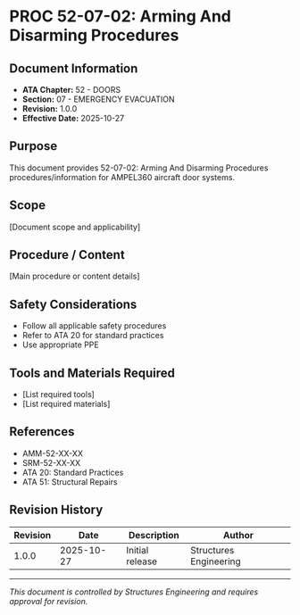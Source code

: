 # PROC 52-07-02: Arming And Disarming Procedures

## Document Information

- **ATA Chapter:** 52 - DOORS
- **Section:** 07 - EMERGENCY EVACUATION
- **Revision:** 1.0.0
- **Effective Date:** 2025-10-27

## Purpose

This document provides 52-07-02: Arming And Disarming Procedures procedures/information for AMPEL360 aircraft door systems.

## Scope

[Document scope and applicability]

## Procedure / Content

[Main procedure or content details]

## Safety Considerations

- Follow all applicable safety procedures
- Refer to ATA 20 for standard practices
- Use appropriate PPE

## Tools and Materials Required

- [List required tools]
- [List required materials]

## References

- AMM-52-XX-XX
- SRM-52-XX-XX
- ATA 20: Standard Practices
- ATA 51: Structural Repairs

## Revision History

| Revision | Date       | Description    | Author                 |
|----------|------------|----------------|------------------------|
| 1.0.0    | 2025-10-27 | Initial release| Structures Engineering |

---

*This document is controlled by Structures Engineering and requires approval for revision.*
